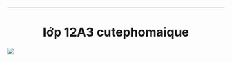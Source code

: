 <hr>
<span><center><h1>lớp 12A3 cutephomaique</h1></center></span>
<img src="https://scontent.fsgn2-9.fna.fbcdn.net/v/t1.15752-9/384506114_1001242387780392_8817088410860902262_n.jpg?_nc_cat=103&ccb=1-7&_nc_sid=ae9488&_nc_ohc=Mi8QUvIx3jsAX_1Bx6c&_nc_ht=scontent.fsgn2-9.fna&oh=03_AdTKtSeTaPKBGrVrArM-L00sM8DIvcKggqouPVt49tsdYA&oe=6540D0B2">

